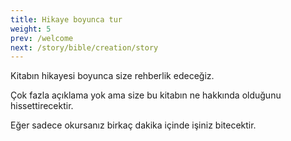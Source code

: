 ```yaml
---
title: Hikaye boyunca tur
weight: 5
prev: /welcome
next: /story/bible/creation/story
---
```


Kitabın hikayesi boyunca size rehberlik edeceğiz.

Çok fazla açıklama yok ama size bu kitabın ne hakkında olduğunu hissettirecektir.

Eğer sadece okursanız birkaç dakika içinde işiniz bitecektir.